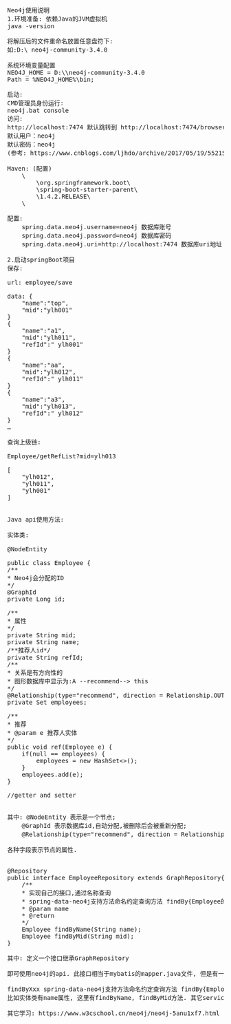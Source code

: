 <pre>Neo4j使用说明
1.环境准备: 依赖Java的JVM虚拟机
java -version

将解压后的文件重命名放置任意盘符下:
如:D:\ neo4j-community-3.4.0

系统环境变量配置 
NEO4J_HOME = D:\\neo4j-community-3.4.0
Path = %NEO4J_HOME%\bin;

启动:
CMD管理员身份运行:
neo4j.bat console
访问:
http://localhost:7474 默认跳转到 http://localhost:7474/browser
默认用户：neo4j
默认密码：neo4j
(参考: https://www.cnblogs.com/ljhdo/archive/2017/05/19/5521577.html) 

Maven: (配置)
	\<parent>
		\<groupId>org.springframework.boot\</groupId>
		\<artifactId>spring-boot-starter-parent\</artifactId>
		\<version>1.4.2.RELEASE\</version>
	\</parent>

配置: 
	spring.data.neo4j.username=neo4j 数据库账号
	spring.data.neo4j.password=neo4j 数据库密码
	spring.data.neo4j.uri=http://localhost:7474 数据库uri地址
	
2.启动springBoot项目 
保存: 

url: employee/save 

data: { 
	"name":"top",	
	"mid":"ylh001"
} 
{
	"name":"a1",
	"mid":"ylh011",
	"refId":" ylh001"
}
{ 
	"name":"aa",
	"mid":"ylh012",
	"refId":" ylh011"
} 
{ 
	"name":"a3", 
	"mid":"ylh013", 
	"refId":" ylh012" 
} 
… 

查询上级链: 

Employee/getRefList?mid=ylh013

[ 
	"ylh012", 
	"ylh011", 
	"ylh001" 
] 


Java api使用方法: 

实体类: 

@NodeEntity 

public class Employee { 
/** 
* Neo4j会分配的ID 
*/ 
@GraphId 
private Long id; 

/** 
* 属性 
*/ 
private String mid; 
private String name; 
/**推荐人id*/ 
private String refId; 
/** 
* 关系是有方向性的 
* 图形数据库中显示为:A --recommend--> this 
*/ 
@Relationship(type="recommend", direction = Relationship.OUTGOING) 
private Set<Employee> employees; 

/** 
* 推荐 
* @param e 推荐人实体 
*/ 
public void ref(Employee e) { 
	if(null == employees) { 
		employees = new HashSet<>(); 
	} 
	employees.add(e); 
} 

//getter and setter 


其中: @NodeEntity 表示是一个节点; 
	@GraphId 表示数据库id,自动分配,被删除后会被重新分配; 
	@Relationship(type="recommend", direction = Relationship.OUTGOING) 表示一个关系,有方向性; 

各种字段表示节点的属性. 


@Repository 
public interface EmployeeRepository extends GraphRepository<Employee>{ 
	/** 
	* 实现自己的接口,通过名称查询 
	* spring-data-neo4j支持方法命名约定查询方法 findBy{Employee的属性名} 
	* @param name 
	* @return 
	*/ 
	Employee findByName(String name); 
	Employee findByMid(String mid); 
} 

其中: 定义一个接口继承GraphRepository<T> 

即可使用neo4j的api. 此接口相当于mybatis的mapper.java文件, 但是有一个@Repository注解. 

findByXxx spring-data-neo4j支持方法命名约定查询方法 findBy{Employee的属性名} 
比如实体类有name属性, 这里有findByName, findByMid方法. 其它service层,controller层基本不变. 

其它学习: https://www.w3cschool.cn/neo4j/neo4j-5anu1xf7.html 
</pre>